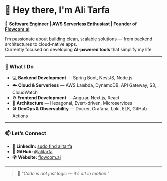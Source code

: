 # 👋 Hey there, I'm Ali Tarfa

🚀 **Software Engineer | AWS Serverless Enthusiast | Founder of [Flowcom.ai](https://flowcom.ai)**  

I’m passionate about building clean, scalable solutions — from backend architectures to cloud-native apps.  
Currently focused on developing **AI-powered tools** that simplify my life

---

### 🧠 What I Do
- 💻 **Backend Development** — Spring Boot, NestJS, Node.js  
- ☁️ **Cloud & Serverless** — AWS Lambda, DynamoDB, API Gateway, S3, CloudWatch  
- ⚙️ **Frontend Development** — Angular, Next.js, React  
- 🧩 **Architecture** — Hexagonal, Event-driven, Microservices  
- 🛠️ **DevOps & Observability** — Docker, Grafana, Loki, ELK, GitHub Actions  
---

### 📫 Let’s Connect
- 💼 **LinkedIn:** [sudo find alitarfa](https://www.linkedin.com/in/alitarfa)  
- 🧠 **GitHub:** [@alitarfa](https://github.com/alitarfa)  
- 🌍 **Website:** [flowcom.ai](https://flowcom.ai)

---

> 💬 *"Code is not just logic — it’s art in motion."*
